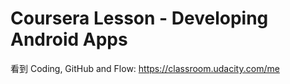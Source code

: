 # Coursera Lesson - Developing Android Apps

看到 Coding, GitHub and Flow: https://classroom.udacity.com/me
